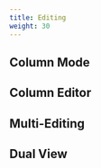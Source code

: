```yaml
---
title: Editing
weight: 30
---
```



## Column Mode

## Column Editor

## Multi-Editing

## Dual View

